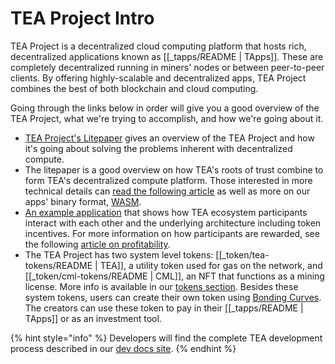 # TEA Project Intro
TEA Project is a decentralized cloud computing platform that hosts rich, decentralized applications known as [[_tapps/README | TApps]]. These are completely decentralized running in miners' nodes or between peer-to-peer clients. By offering highly-scalable and decentralized apps, TEA Project combines the best of both blockchain and cloud computing. 

Going through the links below in order will give you a good overview of the TEA Project, what we're trying to accomplish, and how we're going about it.

- [TEA Project's Litepaper](z_litepaper.md) gives an overview of the TEA Project and how it's going about solving the problems inherent with decentralized compute.
- The litepaper is a good overview on how TEA's roots of trust combine to form TEA's decentralized compute platform. Those interested in more technical details can [read the following article](4_tea-technical-details.md) as well as more on our apps' binary format, [WASM](3.5_wasm.md).
- [An example application](6_example-tea-in-use.md) that shows how TEA ecosystem participants interact with each other and the underlying architecture including token incentives.  For more information on how participants are rewarded, see the following [article on profitability](7_profitability.md).
- The TEA Project has two system level tokens: [[_token/tea-tokens/README | TEA]], a utility token used for gas on the network, and [[_token/cml-tokens/README | CML]], an NFT that functions as a mining license. More info is available in our [tokens section](../_token/README.md). Besides these system tokens, users can create their own token using [Bonding Curves](https://github.com/systems-explained/awesome-bonding). The creators can use these token to pay in their [[_tapps/README | TApps]] or as an investment tool. 

{% hint style="info" %}
Developers will find the complete TEA development process described in our [dev docs site](https://dev.teaproject.org). 
{% endhint %}



